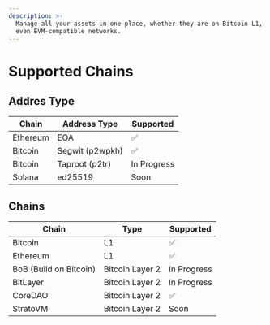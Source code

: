 ```yaml
---
description: >-
  Manage all your assets in one place, whether they are on Bitcoin L1, L2, or
  even EVM-compatible networks.
---
```


# Supported Chains

## Addres Type

| Chain    | Address Type    | Supported   |
| -------- | --------------- | ----------- |
| Ethereum | EOA             | ✅           |
| Bitcoin  | Segwit (p2wpkh) | ✅           |
| Bitcoin  | Taproot (p2tr)  | In Progress |
| Solana   | ed25519         | Soon        |

## Chains

| Chain                  | Type            | Supported   |
| ---------------------- | --------------- | ----------- |
| Bitcoin                | L1              | ✅           |
| Ethereum               | L1              | ✅           |
| BoB (Build on Bitcoin) | Bitcoin Layer 2 | In Progress |
| BitLayer               | Bitcoin Layer 2 | In Progress |
| CoreDAO                | Bitcoin Layer 2 | ✅           |
| StratoVM               | Bitcoin Layer 2 | Soon        |
